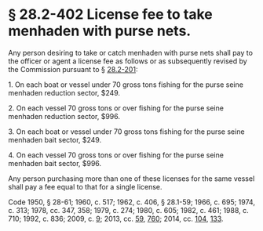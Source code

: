 # § 28.2-402 License fee to take menhaden with purse nets.

<p>Any person desiring to take or catch menhaden with purse nets shall pay to the officer or agent a license fee as follows or as subsequently revised by the Commission pursuant to § <a href='http://law.lis.virginia.gov/vacode/28.2-201/'>28.2-201</a>:</p><p>1. On each boat or vessel under 70 gross tons fishing for the purse seine menhaden reduction sector, $249.</p><p>2. On each vessel 70 gross tons or over fishing for the purse seine menhaden reduction sector, $996.</p><p>3. On each boat or vessel under 70 gross tons fishing for the purse seine menhaden bait sector, $249.</p><p>4. On each vessel 70 gross tons or over fishing for the purse seine menhaden bait sector, $996.</p><p>Any person purchasing more than one of these licenses for the same vessel shall pay a fee equal to that for a single license.</p><p>Code 1950, § 28-61; 1960, c. 517; 1962, c. 406, § 28.1-59; 1966, c. 695; 1974, c. 313; 1978, cc. 347, 358; 1979, c. 274; 1980, c. 605; 1982, c. 461; 1988, c. 710; 1992, c. 836; 2009, c. <a href='http://lis.virginia.gov/cgi-bin/legp604.exe?091+ful+CHAP0009'>9</a>; 2013, cc. <a href='http://lis.virginia.gov/cgi-bin/legp604.exe?131+ful+CHAP0059'>59</a>, <a href='http://lis.virginia.gov/cgi-bin/legp604.exe?131+ful+CHAP0760'>760</a>; 2014, cc. <a href='http://lis.virginia.gov/cgi-bin/legp604.exe?141+ful+CHAP0104'>104</a>, <a href='http://lis.virginia.gov/cgi-bin/legp604.exe?141+ful+CHAP0133'>133</a>.</p>